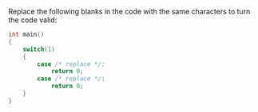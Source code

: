 Replace the following blanks in the code with the same characters to turn the code valid:

```c
int main()
{
    switch(1)
    {
        case /* replace */:
            return 0;
        case /* replace */:
            return 0;
    }
}
```
